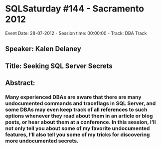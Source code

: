 # SQLSaturday #144 - Sacramento 2012
Event Date: 28-07-2012 - Session time: 00:00:00 - Track: DBA Track
## Speaker: Kalen Delaney
## Title: Seeking SQL Server Secrets
## Abstract:
### Many experienced DBAs are aware that there are many undocumented commands and traceflags in SQL Server, and some DBAs may even keep track of all references to such options whenever they read about them in an article or blog posts, or hear about them at a conference.  In this session, I’ll not only tell you about some of my favorite undocumented features, I’ll also tell you some of my tricks for discovering more undocumented secrets.
